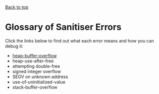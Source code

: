[Back to top](/)

# Glossary of Sanitiser Errors

Click the links below to find out what each error means and how you can debug it:

- [heap-buffer-overflow](heap-buffer-overflow)
- heap-use-after-free
- attempting double-free
- signed integer overflow
- SEGV on unknown address
- use-of-uninitialized-value
- stack-buffer-overflow